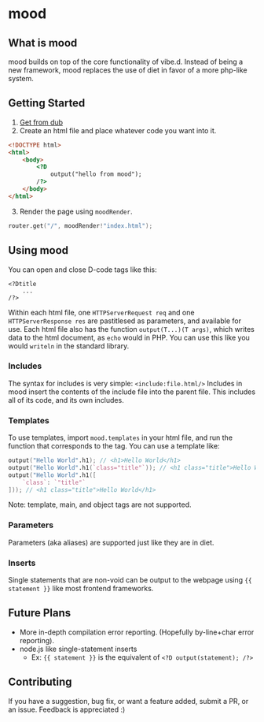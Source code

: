 # mood
## What is mood
mood builds on top of the core functionality of vibe.d. Instead of being a new framework, mood replaces the use of diet in favor of a more php-like system.
## Getting Started
1. [Get from dub](https://mood.dub.pm)
2. Create an html file and place whatever code you want into it.
```html
<!DOCTYPE html>
<html>
    <body>
        <?D
            output("hello from mood");
        /?>
    </body>
</html>
```
3. Render the page using `moodRender`.
```D
router.get("/", moodRender!"index.html");
```
## Using mood
You can open and close D-code tags like this:
```
<?Dtitle
    ...
/?>
```
Within each html file, one `HTTPServerRequest req` and one `HTTPServerResponse res` are pastitlesed as parameters, and available for use.
Each html file also has the function `output(T...)(T args)`, which writes data to the html document, as `echo` would in PHP. You can use this like you would `writeln` in the standard library.
### Includes
The syntax for includes is very simple:
`<include:file.html/>`
Includes in mood insert the contents of the include file into the parent file. This includes all of its code, and its own includes.
### Templates
To use templates, import `mood.templates` in your html file, and run the function that corresponds to the tag.
You can use a template like:
```D
output("Hello World".h1); // <h1>Hello World</h1>
output("Hello World".h1(`class="title"`)); // <h1 class="title">Hello World</h1>
output("Hello World".h1([
    `class`: `"title"`
])); // <h1 class="title">Hello World</h1>
```
Note: template, main, and object tags are not supported.
### Parameters
Parameters (aka aliases) are supported just like they are in diet.
### Inserts
Single statements that are non-void can be output to the webpage using `{{ statement }}` like most frontend frameworks.
## Future Plans
+ More in-depth compilation error reporting. (Hopefully by-line+char error reporting).
+ node.js like single-statement inserts
    + Ex: `{{ statement }}` is the equivalent of `<?D output(statement); /?>`
## Contributing
If you have a suggestion, bug fix, or want a feature added, submit a PR, or an issue. Feedback is appreciated :)
